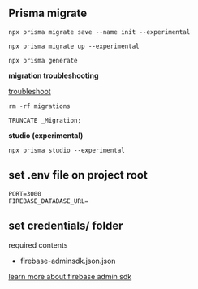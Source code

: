 



## Prisma migrate

`npx prisma migrate save --name init --experimental`

`npx prisma migrate up --experimental`

`npx prisma generate`



**migration troubleshooting**

[troubleshoot](https://www.prisma.io/docs/reference/tools-and-interfaces/prisma-migrate#troubleshooting)

`rm -rf migrations`

`TRUNCATE _Migration;`



**studio (experimental)**

`npx prisma studio --experimental`


## set .env file on project root
```
PORT=3000
FIREBASE_DATABASE_URL=
```

## set credentials/ folder
required contents
- firebase-adminsdk.json.json

[learn more about firebase admin sdk](https://firebase.google.com/docs/admin/setup?authuser=0)
